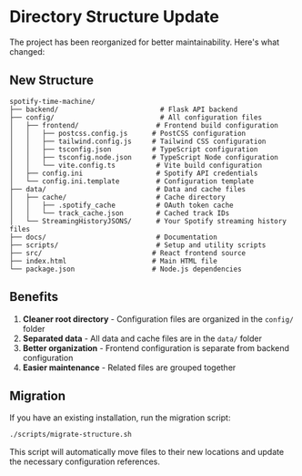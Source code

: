 # Directory Structure Update

The project has been reorganized for better maintainability. Here's what changed:

## New Structure

```
spotify-time-machine/
├── backend/                         # Flask API backend
├── config/                          # All configuration files
│   ├── frontend/                   # Frontend build configuration
│   │   ├── postcss.config.js      # PostCSS configuration
│   │   ├── tailwind.config.js     # Tailwind CSS configuration
│   │   ├── tsconfig.json          # TypeScript configuration
│   │   ├── tsconfig.node.json     # TypeScript Node configuration
│   │   └── vite.config.ts          # Vite build configuration
│   ├── config.ini                  # Spotify API credentials
│   └── config.ini.template         # Configuration template
├── data/                           # Data and cache files
│   ├── cache/                      # Cache directory
│   │   ├── .spotify_cache          # OAuth token cache
│   │   └── track_cache.json        # Cached track IDs
│   └── StreamingHistoryJSONS/      # Your Spotify streaming history files
├── docs/                           # Documentation
├── scripts/                        # Setup and utility scripts
├── src/                           # React frontend source
├── index.html                     # Main HTML file
└── package.json                   # Node.js dependencies
```

## Benefits

1. **Cleaner root directory** - Configuration files are organized in the `config/` folder
2. **Separated data** - All data and cache files are in the `data/` folder
3. **Better organization** - Frontend configuration is separate from backend configuration
4. **Easier maintenance** - Related files are grouped together

## Migration

If you have an existing installation, run the migration script:

```bash
./scripts/migrate-structure.sh
```

This script will automatically move files to their new locations and update the necessary configuration references.
